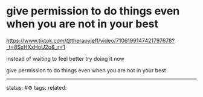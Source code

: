 # give permission to do things even when you are not in your best
https://www.tiktok.com/@therapyjeff/video/7106199147421797678?_t=8SxHXxHoU2o&_r=1

instead of waiting to feel better try doing it now

give permission to do things even when you are not in your best

--- 
status: #⚙️ 
tags: 
related: 